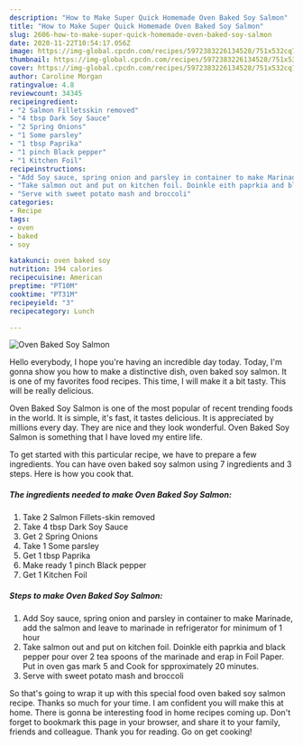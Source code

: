 ```yaml
---
description: "How to Make Super Quick Homemade Oven Baked Soy Salmon"
title: "How to Make Super Quick Homemade Oven Baked Soy Salmon"
slug: 2606-how-to-make-super-quick-homemade-oven-baked-soy-salmon
date: 2020-11-22T10:54:17.056Z
image: https://img-global.cpcdn.com/recipes/5972383226134528/751x532cq70/oven-baked-soy-salmon-recipe-main-photo.jpg
thumbnail: https://img-global.cpcdn.com/recipes/5972383226134528/751x532cq70/oven-baked-soy-salmon-recipe-main-photo.jpg
cover: https://img-global.cpcdn.com/recipes/5972383226134528/751x532cq70/oven-baked-soy-salmon-recipe-main-photo.jpg
author: Caroline Morgan
ratingvalue: 4.8
reviewcount: 34345
recipeingredient:
- "2 Salmon Filletsskin removed"
- "4 tbsp Dark Soy Sauce"
- "2 Spring Onions"
- "1 Some parsley"
- "1 tbsp Paprika"
- "1 pinch Black pepper"
- "1 Kitchen Foil"
recipeinstructions:
- "Add Soy sauce, spring onion and parsley in container to make Marinade, add the salmon and leave to marinade in refrigerator for minimum of 1 hour"
- "Take salmon out and put on kitchen foil. Doinkle eith paprkia and black pepper pour over 2 tea spoons of the marinade and erap in Foil Paper. Put in oven gas mark 5 and Cook for spproximately 20 minutes."
- "Serve with sweet potato mash and broccoli"
categories:
- Recipe
tags:
- oven
- baked
- soy

katakunci: oven baked soy 
nutrition: 194 calories
recipecuisine: American
preptime: "PT10M"
cooktime: "PT31M"
recipeyield: "3"
recipecategory: Lunch

---
```



![Oven Baked Soy Salmon](https://img-global.cpcdn.com/recipes/5972383226134528/751x532cq70/oven-baked-soy-salmon-recipe-main-photo.jpg)

Hello everybody, I hope you're having an incredible day today. Today, I'm gonna show you how to make a distinctive dish, oven baked soy salmon. It is one of my favorites food recipes. This time, I will make it a bit tasty. This will be really delicious.



Oven Baked Soy Salmon is one of the most popular of recent trending foods in the world. It is simple, it's fast, it tastes delicious. It is appreciated by millions every day. They are nice and they look wonderful. Oven Baked Soy Salmon is something that I have loved my entire life.


To get started with this particular recipe, we have to prepare a few ingredients. You can have oven baked soy salmon using 7 ingredients and 3 steps. Here is how you cook that.

<!--inarticleads1-->

##### The ingredients needed to make Oven Baked Soy Salmon:

1. Take 2 Salmon Fillets-skin removed
1. Take 4 tbsp Dark Soy Sauce
1. Get 2 Spring Onions
1. Take 1 Some parsley
1. Get 1 tbsp Paprika
1. Make ready 1 pinch Black pepper
1. Get 1 Kitchen Foil




<!--inarticleads2-->

##### Steps to make Oven Baked Soy Salmon:

1. Add Soy sauce, spring onion and parsley in container to make Marinade, add the salmon and leave to marinade in refrigerator for minimum of 1 hour
1. Take salmon out and put on kitchen foil. Doinkle eith paprkia and black pepper pour over 2 tea spoons of the marinade and erap in Foil Paper. Put in oven gas mark 5 and Cook for spproximately 20 minutes.
1. Serve with sweet potato mash and broccoli




So that's going to wrap it up with this special food oven baked soy salmon recipe. Thanks so much for your time. I am confident you will make this at home. There is gonna be interesting food in home recipes coming up. Don't forget to bookmark this page in your browser, and share it to your family, friends and colleague. Thank you for reading. Go on get cooking!
